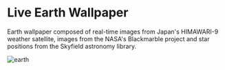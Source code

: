 # Live Earth Wallpaper

Earth wallpaper composed of real-time images from Japan's HIMAWARI-9 weather satellite, images from the NASA's Blackmarble project and star positions from the Skyfield astronomy library.

![earth](https://github.com/lpewewq/earth_wallpaper/assets/55885794/9d95f033-8570-4988-8b04-f82ea97b27cb)
